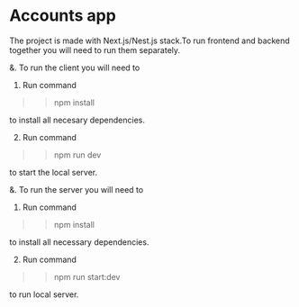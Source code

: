 # Accounts app

The project is made with Next.js/Nest.js stack.To run frontend and backend 
together you will need to run them separately.

&. To run the client you will need to

1. Run command

>> npm install

to install all necesary dependencies.

2. Run command

>> npm run dev

to start the local server.

&. To run the server you will need to 

1. Run command 

>> npm install

to install all necessary dependencies.

2. Run command 

>> npm run start:dev

to run local server.

